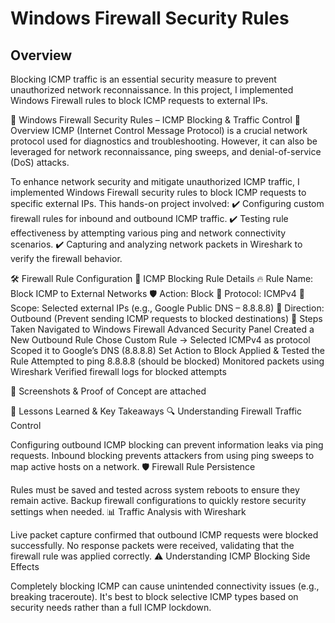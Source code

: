 # Windows Firewall Security Rules

## Overview
Blocking ICMP traffic is an essential security measure to prevent unauthorized network reconnaissance. In this project, I implemented Windows Firewall rules to block ICMP requests to external IPs.

🔐 Windows Firewall Security Rules – ICMP Blocking & Traffic Control
📌 Overview
ICMP (Internet Control Message Protocol) is a crucial network protocol used for diagnostics and troubleshooting. However, it can also be leveraged for network reconnaissance, ping sweeps, and denial-of-service (DoS) attacks.

To enhance network security and mitigate unauthorized ICMP traffic, I implemented Windows Firewall security rules to block ICMP requests to specific external IPs. This hands-on project involved:
✔️ Configuring custom firewall rules for inbound and outbound ICMP traffic.
✔️ Testing rule effectiveness by attempting various ping and network connectivity scenarios.
✔️ Capturing and analyzing network packets in Wireshark to verify the firewall behavior.

🛠 Firewall Rule Configuration
🔹 ICMP Blocking Rule Details
🔥 Rule Name: Block ICMP to External Networks
🛡 Action: Block
📡 Protocol: ICMPv4
🎯 Scope: Selected external IPs (e.g., Google Public DNS – 8.8.8.8)
📌 Direction: Outbound (Prevent sending ICMP requests to blocked destinations)
🔹 Steps Taken
Navigated to Windows Firewall Advanced Security Panel
Created a New Outbound Rule
Chose Custom Rule → Selected ICMPv4 as protocol
Scoped it to Google’s DNS (8.8.8.8)
Set Action to Block
Applied & Tested the Rule
Attempted to ping 8.8.8.8 (should be blocked)
Monitored packets using Wireshark
Verified firewall logs for blocked attempts

📸 Screenshots & Proof of Concept are attached


📝 Lessons Learned & Key Takeaways
🔍 Understanding Firewall Traffic Control

Configuring outbound ICMP blocking can prevent information leaks via ping requests.
Inbound blocking prevents attackers from using ping sweeps to map active hosts on a network.
🛡 Firewall Rule Persistence

Rules must be saved and tested across system reboots to ensure they remain active.
Backup firewall configurations to quickly restore security settings when needed.
📊 Traffic Analysis with Wireshark

Live packet capture confirmed that outbound ICMP requests were blocked successfully.
No response packets were received, validating that the firewall rule was applied correctly.
⚠️ Understanding ICMP Blocking Side Effects

Completely blocking ICMP can cause unintended connectivity issues (e.g., breaking traceroute).
It's best to block selective ICMP types based on security needs rather than a full ICMP lockdown.
